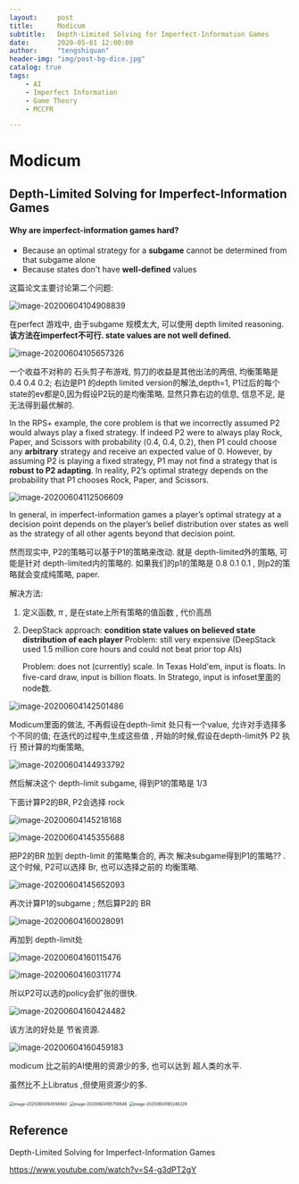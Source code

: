 ```yaml
---
layout:     post
title:      Modicum
subtitle:   Depth-Limited Solving for Imperfect-Information Games
date:       2020-05-01 12:00:00
author:     "tengshiquan"
header-img: "img/post-bg-dice.jpg"
catalog: true
tags:
    - AI
    - Imperfect Information
    - Game Theory 
    - MCCFR

---
```




# Modicum

## Depth-Limited Solving for Imperfect-Information Games



#### Why are imperfect-information games hard?

- Because an optimal strategy for a **subgame** cannot be determined from that subgame alone
- Because states don't have **well-defined** values



这篇论文主要讨论第二个问题:



![image-20200604104908839](/img/2020-05-01-Modicum.assets/image-20200604104908839.png)

在perfect 游戏中, 由于subgame 规模太大, 可以使用 depth limited  reasoning.    
**该方法在imperfect不可行.  state values are not well defined.**



![image-20200604105657326](/img/2020-05-01-Modicum.assets/image-20200604105657326.png)

一个收益不对称的 石头剪子布游戏, 剪刀的收益是其他出法的两倍,  均衡策略是 0.4 0.4 0.2;   右边是P1 的depth limited version的解法,depth=1,   P1过后的每个state的ev都是0,因为假设P2玩的是均衡策略, 显然只靠右边的信息, 信息不足, 是无法得到最优解的.

In the RPS+ example, the core problem is that we incorrectly assumed P2 would always play a fixed strategy. If indeed P2 were to always play Rock, Paper, and Scissors with probability ⟨0.4, 0.4, 0.2⟩, then P1 could choose any **arbitrary** strategy and receive an expected value of 0. However, by assuming P2 is playing a fixed strategy, P1 may not find a strategy that is **robust to P2 adapting**. In reality, P2’s optimal strategy depends on the probability that P1 chooses Rock, Paper, and Scissors. 





![image-20200604112506609](/img/2020-05-01-Modicum.assets/image-20200604112506609.png)

In general, in imperfect-information games a player’s optimal strategy at a decision point depends on the player’s belief distribution over states as well as the strategy of all other agents beyond that decision point.

然而现实中, P2的策略可以基于P1的策略来改动.  就是 depth-limited外的策略, 可能是针对 depth-limited内的策略的.  如果我们的p1的策略是 0.8 0.1 0.1 ,  则p2的策略就会变成纯策略, paper.

解决方法:

1. 定义函数,  $\pi$ ,  是在state上所有策略的值函数 ,    代价高昂

2. DeepStack approach: **condition state values on believed state distribution of each player** Problem: still very expensive (DeepStack used 1.5 million core hours and could not beat prior top Als)

   Problem: does not (currently) scale. In Texas Hold'em, input is  floats. In five-card draw, input is  billion floats. In Stratego, input is     infoset里面的node数.



![image-20200604142501486](/img/2020-05-01-Modicum.assets/image-20200604142501486.png)

Modicum里面的做法,  不再假设在depth-limit 处只有一个value,   允许对手选择多个不同的值; 在迭代的过程中,生成这些值 ,  开始的时候,假设在depth-limit外 P2 执行 预计算的均衡策略,  

![image-20200604144933792](/img/2020-05-01-Modicum.assets/image-20200604144933792.png)

然后解决这个 depth-limit subgame, 得到P1的策略是 1/3

下面计算P2的BR, P2会选择 rock

![image-20200604145218168](/img/2020-05-01-Modicum.assets/image-20200604145218168.png)

![image-20200604145355688](/img/2020-05-01-Modicum.assets/image-20200604145355688.png)

把P2的BR 加到 depth-limit 的策略集合的,  再次 解决subgame得到P1的策略??  .   这个时候, P2可以选择 Br, 也可以选择之前的 均衡策略. 

![image-20200604145652093](/img/2020-05-01-Modicum.assets/image-20200604145652093.png)

再次计算P1的subgame ; 然后算P2的 BR

![image-20200604160028091](/img/2020-05-01-Modicum.assets/image-20200604160028091.png)

再加到 depth-limit处

![image-20200604160115476](/img/2020-05-01-Modicum.assets/image-20200604160115476.png)



![image-20200604160311774](/img/2020-05-01-Modicum.assets/image-20200604160311774.png)

所以P2可以选的policy会扩张的很快.





![image-20200604160424482](/img/2020-05-01-Modicum.assets/image-20200604160424482.png)





该方法的好处是 节省资源. 

![image-20200604160459183](/img/2020-05-01-Modicum.assets/image-20200604160459183.png)



modicum 比之前的AI使用的资源少的多, 也可以达到 超人类的水平.  

虽然比不上Libratus ,但使用资源少的多.

<img src="/img/2020-05-01-Modicum.assets/image-20200604164556940.png" alt="image-20200604164556940" style="zoom:50%;" />



<img src="/img/2020-05-01-Modicum.assets/image-20200604165759846.png" alt="image-20200604165759846" style="zoom:50%;" />



<img src="/img/2020-05-01-Modicum.assets/image-20200604180246229.png" alt="image-20200604180246229" style="zoom:50%;" />











## Reference

Depth-Limited Solving for Imperfect-Information Games

https://www.youtube.com/watch?v=S4-g3dPT2gY













